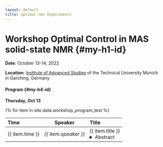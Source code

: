 ```yaml
---
layout: default
title: optimal-nmr Experiments
---
```

# Workshop Optimal Control in MAS solid-state NMR  {#my-h1-id}

**Date**: October 13-14, 2022

**Location**:  [Institute of Advanced Studies](https://www.ias.tum.de/ias/institute-for-advanced-study/resources-facilities/ias-building/) of the Technical University Munich in Garching, Germany

#### Program  {#my-h4-id}

**Thursday, Oct 13**

<table>
  <thead>
    <tr>
      <th style="text-align: left">Time</th>
      <th style="text-align: center">Speaker</th>
      <th style="text-align: left">Title</th>
    </tr>
  </thead>
  <tbody>
  {% for item in site.data.workshop_program_test %}
     <tr>
      <td style="text-align: left">{{ item.time }}</td>
      <td style="text-align: center"><em>{{ item.speaker }}</em></td>
      <td style="text-align: left">{{ item.title }}<br /> 
         <details><summary>Abstract</summary>
 
         {{ item.abstract }}
         </details>
      </td>
     </tr>
  {% endfor %}
  </tbody>
</table>

